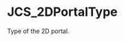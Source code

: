 <!--
   - $File: JCS_2DPortalType.html $
   - $Date: 2018-10-01 20:26:30 $
   - $Revision: $
   - $Creator: Jen-Chieh Shen $
   - $Notice: See LICENSE.txt for modification and distribution information
   -                   Copyright © 2018 by Shen, Jen-Chieh $
-->


<div id="content-header">
  <h1>JCS_2DPortalType</h1>
</div>

<p>
  Type of the 2D portal.
</p>
